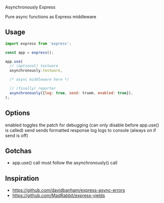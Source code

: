 Asynchronously Express

Pure async functions as Express middleware

## Usage

```js
import express from 'express';

const app = express();

app.use(
  // (optional) testware
  asynchronously.testware,

  /* async middleware here */

  // (finally) reporter
  asynchronously({log: true, send: truem, enabled: true}),
);
```

## Options

enabled <boolean> toggles the patch for debugging
(can only disable before app.use() is called)
send <boolean> sends formatted response
log <boolean> logs to console
(always on if send is off)

## Gotchas

- app.use() call must follow the asynchronously() call

## Inspiration

- https://github.com/davidbanham/express-async-errors
- https://github.com/MadRabbit/express-yields
